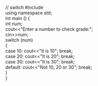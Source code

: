 // switch
#include <iostream>  
using namespace std;  
int main () {  
       int num;  
       cout<<"Enter a number to check grade:";    
       cin>>num;  
           switch (num)    
          {    
              case 10: cout<<"It is 10"; break;    
              case 20: cout<<"It is 20"; break;    
              case 30: cout<<"It is 30"; break;    
              default: cout<<"Not 10, 20 or 30"; break;    
          }    
    }
